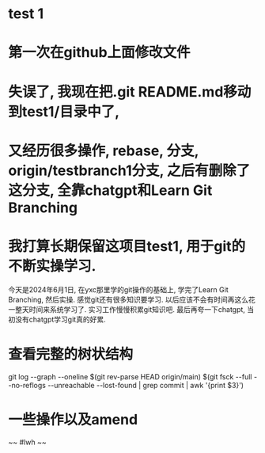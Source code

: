 # test 1
# 第一次在github上面修改文件
# 失误了, 我现在把.git README.md移动到test1/目录中了, 
# 又经历很多操作, rebase, 分支, origin/testbranch1分支, 之后有删除了这分支, 全靠chatgpt和Learn Git Branching
# 我打算长期保留这项目test1, 用于git的不断实操学习.
今天是2024年6月1日, 在yxc那里学的git操作的基础上, 学完了Learn Git Branching, 然后实操. 感觉git还有很多知识要学习. 以后应该不会有时间再这么花一整天时间来系统学习了. 实习工作慢慢积累git知识吧. 最后再夸一下chatgpt, 当初没有chatgpt学习git真的好累.
# 查看完整的树状结构
git log --graph --oneline $(git rev-parse HEAD origin/main) $(git fsck --full --no-reflogs --unreachable --lost-found | grep commit | awk '{print $3}')
# 一些操作以及amend
~~ #lwh ~~
